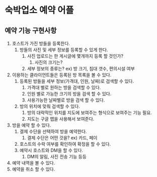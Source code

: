 # 숙박업소 예약 어플

## 예약 기능 구현사항

1. 호스트가 가진 방들을 등록한다.
   1. 방들의 사진 및 세부 정보를 등록할 수 있게 한다.
      1. 사진 업로드는 한 게시글에 몇개까지 등록 할 것인가?
         1. 사진의 크기는?
      2. 세부 정보의 종류는? ex) 방 크기, 침대 갯수, 편의시설 여부
2. 이용하는 클라이언트들은 등록된 방 목록을 볼 수 있다.
   1. 등록된 방들을 세부 정보(가격대, 인원, 날짜)로 검색할 수 있다.
      1. 가격대 별로 원하는 방을 검색할 수 있다.
      2. 인원 별로 가능한 크기의 방을 검색 할 수 있다.
      3. 사용가능한 날짜별로 방을 검색 할 수 있다.
   2. 방의 위치에 맞춰 검색할 수 있다.
      1. 방의 대략적인 위치를 지도에 보여주는 형식으로 보여주는 기능 필요.
      2. 지도는 구글 맵을 사용해서 보여준다.
3. 방을 예약 할 수 있다.
   1. 결제 수단을 선택하여 방을 예약한다.
      1. 결제 수단은 어떤 것을? ex) 카드, 페이
   2. 호스트의 수락 여부를 확인하여 확정을 할 수 있다.
   3. 예약시 호스트와 DM을 할 수 있다.
      1. DM의 알림, 사진 전송 기능 등등
4. 예약 내역을 볼 수 있다.
5. 예약을 취소 할 수 있다.
